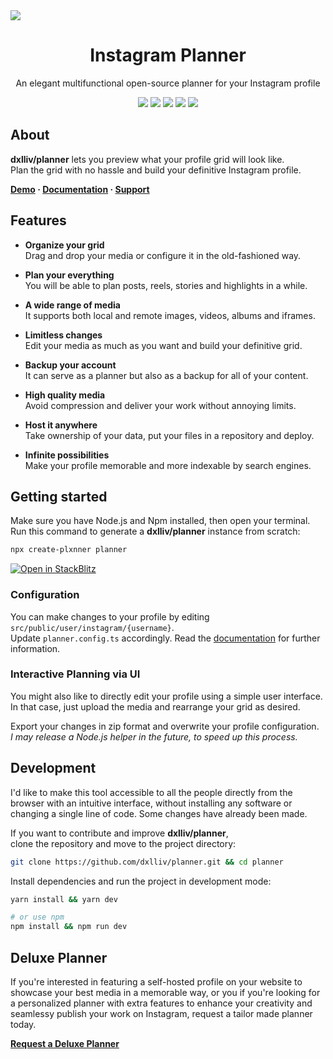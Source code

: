 <a href="https://dxlliv.github.io/planner/docs/">
  <img src="https://raw.githubusercontent.com/dxlliv/planner/main/src/public/app/githubImage.webp" />
</a>

<h1 align="center">Instagram Planner</h1>

<p align="center">An elegant multifunctional open-source planner for your Instagram profile</blockquote>
<p align="center">
  <a href="https://github.com/dxlliv/planner"><img src="https://img.shields.io/github/v/release/dxlliv/planner" /></a>
  <a href="https://npmjs.com/package/plxnner"><img src="https://img.shields.io/npm/v/plxnner.svg?color=blue" /></a>
  <a href="https://npmjs.com/package/plxnner"><img src="https://img.shields.io/npm/dm/plxnner.svg?color=333333" /></a>
  <a href="https://dxlliv.github.io/planner"><img src="https://img.shields.io/badge/planner-demo-333333" /></a>
  <a href="https://github.com/dxlliv/planner"><img src="https://img.shields.io/github/stars/dxlliv/planner?style=social" /></a>
</p>

## About

**dxlliv/planner** lets you preview what your profile grid will look like.  
Plan the grid with no hassle and build your definitive Instagram profile.

**[Demo](https://dxlliv.github.io/planner/) · [Documentation](https://dxlliv.github.io/planner/docs/) · [Support](https://patreon.com/dxlliv)**

## Features
- **Organize your grid**  
  Drag and drop your media or configure it in the old-fashioned way.


- **Plan your everything**  
  You will be able to plan posts, reels, stories and highlights in a while.


- **A wide range of media**  
  It supports both local and remote images, videos, albums and iframes.


- **Limitless changes**  
  Edit your media as much as you want and build your definitive grid.


- **Backup your account**  
  It can serve as a planner but also as a backup for all of your content.


- **High quality media**  
  Avoid compression and deliver your work without annoying limits.


- **Host it anywhere**  
  Take ownership of your data, put your files in a repository and deploy.


- **Infinite possibilities**  
  Make your profile memorable and more indexable by search engines.


## Getting started

Make sure you have Node.js and Npm installed, then open your terminal.  
Run this command to generate a **dxlliv/planner** instance from scratch:

```bash
npx create-plxnner planner
```
[![Open in StackBlitz](https://developer.stackblitz.com/img/open_in_stackblitz.svg)](https://stackblitz.com/github/dxlliv/planner?file=src%2Fpublic%2Fuser%2Finstagram%2Fdxlliv%2Fconfig.json)

### Configuration

You can make changes to your profile by editing `src/public/user/instagram/{username}`.  
Update `planner.config.ts` accordingly. Read the [documentation](https://dxlliv.github.io/planner/docs/) for further information.

### Interactive Planning via UI

You might also like to directly edit your profile using a simple user interface.  
In that case, just upload the media and rearrange your grid as desired.

Export your changes in zip format and overwrite your profile configuration.  
*I may release a Node.js helper in the future, to speed up this process.*

## Development

I'd like to make this tool accessible to all the people directly from the browser with an intuitive interface, without installing any software or changing a single line of code. Some changes have already been made.

If you want to contribute and improve **dxlliv/planner**,  
clone the repository and move to the project directory:

```bash
git clone https://github.com/dxlliv/planner.git && cd planner
```

Install dependencies and run the project in development mode:

```bash
yarn install && yarn dev

# or use npm
npm install && npm run dev
```

## Deluxe Planner

If you're interested in featuring a self-hosted profile on your website to showcase your best media in a memorable way, or you if you're looking for a personalized planner with extra features to enhance your creativity and seamlessy publish your work on Instagram, request a tailor made planner today.

**[Request a Deluxe Planner](https://dxlliv.dev/#planner)**